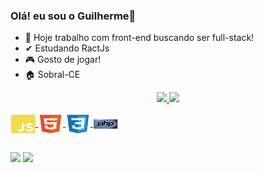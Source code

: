 ### Olá! eu sou o Guilherme👋




- 🔭 Hoje trabalho com front-end buscando ser full-stack!
- ✔ Estudando RactJs
- 🎮 Gosto de jogar!
- 🏠 Sobral-CE


<div align="center">
  <a href="https://github.com/Guilherme-devcode">
  <img height="180em" src="https://github-readme-stats.vercel.app/api?username=Guilherme-devcode&show_icons=true&theme=midnight-purple&include_all_commits=true&count_private=true"/>
  <img height="180em" src="https://github-readme-stats.vercel.app/api/top-langs/?username=Guilherme-devcode&layout=compact&langs_count=7&theme=midnight-purple"/>
</div>
  
  <div style="display: inline_block"><br>
  <img align="center" alt="Guilherme-Js" height="30" width="40" src="https://raw.githubusercontent.com/devicons/devicon/master/icons/javascript/javascript-plain.svg">
  <img align="center" alt="Guilherme-HTML" height="30" width="40" src="https://raw.githubusercontent.com/devicons/devicon/master/icons/html5/html5-original.svg">
  <img align="center" alt="Guilherme-CSS" height="30" width="40" src="https://raw.githubusercontent.com/devicons/devicon/master/icons/css3/css3-original.svg">
  <img align="center" alt="Guilherme-php" height="30" width="40" src="https://raw.githubusercontent.com/devicons/devicon/master/icons/php/php-original.svg">
</div>
  
   ##
 
<div> 
  <a href="https://instagram.com/guilherme.doc" target="_blank"><img src="https://img.shields.io/badge/-Instagram-%23E4405F?style=for-the-badge&logo=instagram&logoColor=white" target="_blank"></a>
  <a href = "mailto:guilherme.mesquita.rocha@gmail.com"><img src="https://img.shields.io/badge/-Gmail-%23333?style=for-the-badge&logo=gmail&logoColor=white" target="_blank"></a>  </div>
